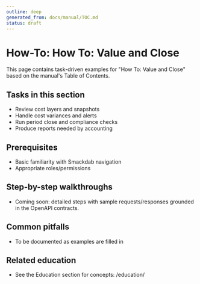 ```yaml
---
outline: deep
generated_from: docs/manual/TOC.md
status: draft
---
```


# How-To: How To: Value and Close

This page contains task-driven examples for "How To: Value and Close" based on the manual's Table of Contents.

## Tasks in this section
- Review cost layers and snapshots
- Handle cost variances and alerts
- Run period close and compliance checks
- Produce reports needed by accounting

## Prerequisites
- Basic familiarity with Smackdab navigation
- Appropriate roles/permissions

## Step-by-step walkthroughs
- Coming soon: detailed steps with sample requests/responses grounded in the OpenAPI contracts.

## Common pitfalls
- To be documented as examples are filled in

## Related education
- See the Education section for concepts: /education/

